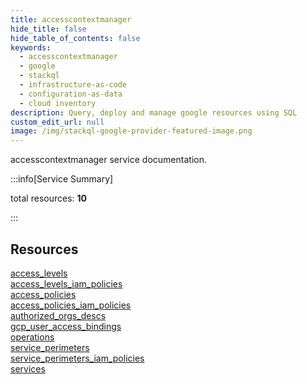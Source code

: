 ```yaml
---
title: accesscontextmanager
hide_title: false
hide_table_of_contents: false
keywords:
  - accesscontextmanager
  - google
  - stackql
  - infrastructure-as-code
  - configuration-as-data
  - cloud inventory
description: Query, deploy and manage google resources using SQL
custom_edit_url: null
image: /img/stackql-google-provider-featured-image.png
---
```


accesscontextmanager service documentation.

:::info[Service Summary]

total resources: __10__  

:::

## Resources
<div class="row">
<div class="providerDocColumn">
<a href="/accesscontextmanager/access_levels/">access_levels</a><br />
<a href="/accesscontextmanager/access_levels_iam_policies/">access_levels_iam_policies</a><br />
<a href="/accesscontextmanager/access_policies/">access_policies</a><br />
<a href="/accesscontextmanager/access_policies_iam_policies/">access_policies_iam_policies</a><br />
<a href="/accesscontextmanager/authorized_orgs_descs/">authorized_orgs_descs</a>
</div>
<div class="providerDocColumn">
<a href="/accesscontextmanager/gcp_user_access_bindings/">gcp_user_access_bindings</a><br />
<a href="/accesscontextmanager/operations/">operations</a><br />
<a href="/accesscontextmanager/service_perimeters/">service_perimeters</a><br />
<a href="/accesscontextmanager/service_perimeters_iam_policies/">service_perimeters_iam_policies</a><br />
<a href="/accesscontextmanager/services/">services</a>
</div>
</div>